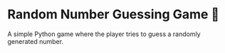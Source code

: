 # Random Number Guessing Game 🎲  

A simple Python game where the player tries to guess a randomly generated number.  